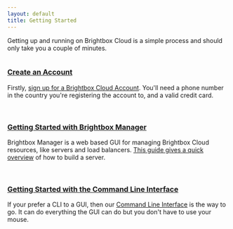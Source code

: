 ```yaml
---
layout: default
title: Getting Started
---
```


Getting up and running on Brightbox Cloud is a simple process and
should only take you a couple of minutes.

<img src="/images/docs/signup.png" alt="" class="doc-left doc-border"/>

### [Create an Account](/docs/guides/getting-started/signup)

Firstly,
[sign up for a Brightbox Cloud Account](/docs/guides/getting-started/signup). You'll
need a phone number in the country you're registering the account to,
and a valid credit card.

<br class="clear"/>

<img src="/images/docs/quick-launch.png" alt="" class="doc-left doc-border"/>

### [Getting Started with Brightbox Manager](/docs/guides/manager/getting-started)

Brightbox Manager is a web based GUI for managing Brightbox
Cloud resources, like servers and load
balancers. [This guide gives a quick overview](/docs/guides/manager/getting-started)
of how to build a server.

<br class="clear"/>

<img src="/images/docs/cli.png" alt="" class="doc-left doc-border"/>

### [Getting Started with the Command Line Interface](/docs/guides/cli/getting-started)

If your prefer a CLI to a GUI, then our
[Command Line Interface](/docs/guides/cli/getting-started) is the way to
go. It can do everything the GUI can do but you don't have to use your
mouse.
